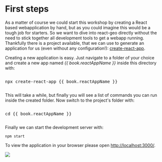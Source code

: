 # First steps

As a matter of course we could start this workshop by creating a React based
webapplication by hand, but as you could imagine this would be a tough job for
starters. So we want to dive into react-geo directly without the need to stick
together all development tools to get a webapp running. Thankfully there is a
project available, that we can use to generate an application for us (even without
any configuration!): [create-react-app](https://github.com/facebook/create-react-app).

Creating a new application is easy. Just navigate to a folder of your choice and
create a new app named *{{ book.reactAppName }}* inside this directory with:

<pre><xmp>npx create-react-app {{ book.reactAppName }}</xmp></pre>

This will take a while, but finally you will see a list of commands you can run
inside the created folder. Now switch to the project's folder with:

<pre><xmp>cd {{ book.reactAppName }}</xmp></pre>

Finally we can start the development server with:

```
npm start
```

To view the application in your browser please open [http://localhost:3000/](http://localhost:3000/).

[![](../screenshots/cra_startpage.png)](../screenshots/cra-startpage.png)